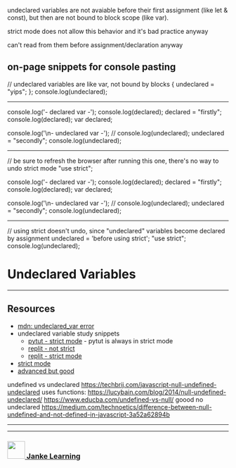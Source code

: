 undeclared variables are not avaiable before their first assignment (like let & const), 
but then are not bound to block scope (like var).

strict mode does not allow this behavior
and it's bad practice anyway

can't read from them before assignment/declaration anyway


on-page snippets for console pasting
---

// undeclared variables are like var, not bound by blocks
{
  undeclared = "yips";
};
console.log(undeclared);

---


console.log('- declared var -');
console.log(declared);
declared = "firstly";
console.log(declared);
var declared;

console.log('\n- undeclared var -');
// console.log(undeclared);
undeclared = "secondly";
console.log(undeclared);


---

// be sure to refresh the browser after running this one, there's no way to undo strict mode
"use strict";

console.log('- declared var -');
console.log(declared);
declared = "firstly";
console.log(declared);
var declared;

console.log('\n- undeclared var -');
// console.log(undeclared);
undeclared = "secondly";
console.log(undeclared);

---

// using strict doesn't undo, since "undeclared" variables become declared by assignment
undeclared = 'before using strict';
"use strict";
console.log(undeclared);


# Undeclared Variables



---

## Resources

* [mdn: undeclared_var error](https://developer.mozilla.org/en-US/docs/Web/JavaScript/Reference/Errors/Undeclared_var)
* undeclared variable study snippets
    * [pytut - strict mode](https://goo.gl/3ERKsj) - pytut is always in strict mode
    * [replit - not strict](https://repl.it/@colevandersWands/undeclared-variables-not-strict)
    * [replit - strict mode](https://repl.it/@colevandersWands/undeclared-variables-strict)
* [strict mode](https://github.com/janke-learning/strict-mode)
* [advanced but good](https://stackoverflow.com/questions/15985875/effect-of-declared-and-undeclared-variables)

undefined vs undeclared
  https://techbrij.com/javascript-null-undefined-undeclared
  uses functions: https://lucybain.com/blog/2014/null-undefined-undeclared/
  https://www.educba.com/undefined-vs-null/
    goood
    no undeclared
  https://medium.com/technoetics/difference-between-null-undefined-and-not-defined-in-javascript-3a52a62894b





___
___
### <a href="http://janke-learning.org" target="_blank"><img src="https://user-images.githubusercontent.com/18554853/50098409-22575780-021c-11e9-99e1-962787adaded.png" width="40" height="40"></img> Janke Learning</a>
